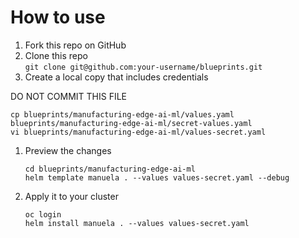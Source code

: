 # How to use

1. Fork this repo on GitHub 
1. Clone this repo  
   `git clone git@github.com:your-username/blueprints.git`
1. Create a local copy that includes credentials

  DO NOT COMMIT THIS FILE
   ```
   cp blueprints/manufacturing-edge-ai-ml/values.yaml blueprints/manufacturing-edge-ai-ml/secret-values.yaml
   vi blueprints/manufacturing-edge-ai-ml/values-secret.yaml
   ```

1. Preview the changes
   ```
   cd blueprints/manufacturing-edge-ai-ml
   helm template manuela . --values values-secret.yaml --debug
   ```
1. Apply it to your cluster
   ```
   oc login
   helm install manuela . --values values-secret.yaml
   ```
